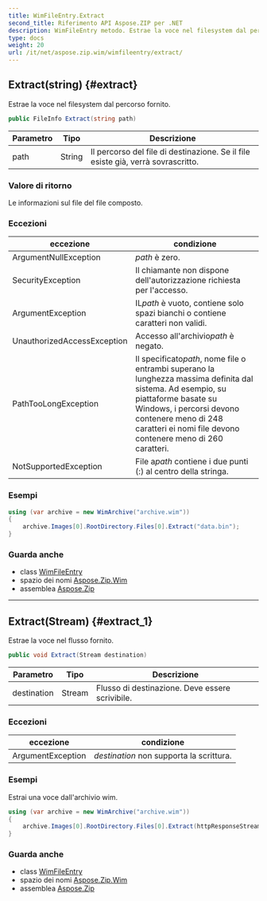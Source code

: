 ```yaml
---
title: WimFileEntry.Extract
second_title: Riferimento API Aspose.ZIP per .NET
description: WimFileEntry metodo. Estrae la voce nel filesystem dal percorso fornito.
type: docs
weight: 20
url: /it/net/aspose.zip.wim/wimfileentry/extract/
---
```

## Extract(string) {#extract}

Estrae la voce nel filesystem dal percorso fornito.

```csharp
public FileInfo Extract(string path)
```

| Parametro | Tipo | Descrizione |
| --- | --- | --- |
| path | String | Il percorso del file di destinazione. Se il file esiste già, verrà sovrascritto. |

### Valore di ritorno

Le informazioni sul file del file composto.

### Eccezioni

| eccezione | condizione |
| --- | --- |
| ArgumentNullException | *path* è zero. |
| SecurityException | Il chiamante non dispone dell'autorizzazione richiesta per l'accesso. |
| ArgumentException | IL*path* è vuoto, contiene solo spazi bianchi o contiene caratteri non validi. |
| UnauthorizedAccessException | Accesso all'archivio*path* è negato. |
| PathTooLongException | Il specificato*path*, nome file o entrambi superano la lunghezza massima definita dal sistema. Ad esempio, su piattaforme basate su Windows, i percorsi devono contenere meno di 248 caratteri ei nomi file devono contenere meno di 260 caratteri. |
| NotSupportedException | File a*path* contiene i due punti (:) al centro della stringa. |

### Esempi

```csharp
using (var archive = new WimArchive("archive.wim"))
{
    archive.Images[0].RootDirectory.Files[0].Extract("data.bin");
}
```

### Guarda anche

* class [WimFileEntry](../)
* spazio dei nomi [Aspose.Zip.Wim](../../wimfileentry/)
* assemblea [Aspose.Zip](../../../)

---

## Extract(Stream) {#extract_1}

Estrae la voce nel flusso fornito.

```csharp
public void Extract(Stream destination)
```

| Parametro | Tipo | Descrizione |
| --- | --- | --- |
| destination | Stream | Flusso di destinazione. Deve essere scrivibile. |

### Eccezioni

| eccezione | condizione |
| --- | --- |
| ArgumentException | *destination* non supporta la scrittura. |

### Esempi

Estrai una voce dall'archivio wim.

```csharp
using (var archive = new WimArchive("archive.wim"))
{
    archive.Images[0].RootDirectory.Files[0].Extract(httpResponseStream);
}
```

### Guarda anche

* class [WimFileEntry](../)
* spazio dei nomi [Aspose.Zip.Wim](../../wimfileentry/)
* assemblea [Aspose.Zip](../../../)


